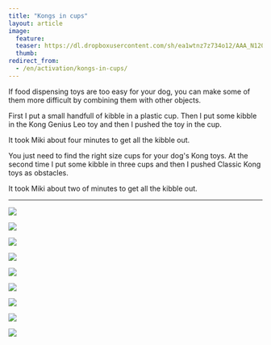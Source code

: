 ```yaml
---
title: "Kongs in cups"
layout: article
image:
  feature:
  teaser: https://dl.dropboxusercontent.com/sh/ea1wtnz7z734o12/AAA_N120pazKjkRIUVKI5-Vta/aktivointi/kongit-mukeissa/DSC48000-245px.jpg
  thumb:
redirect_from:
  - /en/activation/kongs-in-cups/
---
```


If food dispensing toys are too easy for your dog, you can make some of them more difficult by combining them with other objects.

First I put a small handfull of kibble in a plastic cup. Then I put some kibble in the Kong Genius Leo toy and then I pushed the toy in the cup.

It took Miki about four minutes to get all the kibble out.

You just need to find the right size cups for your dog's Kong toys. At the second time I put some kibble in three cups and then I pushed Classic Kong toys as obstacles.

It took Miki about two of minutes to get all the kibble out.

---

[![](https://dl.dropboxusercontent.com/sh/ea1wtnz7z734o12/AAA2XUaSXXwakRwNj2Wp8Qlea/aktivointi/kongit-mukeissa/DSC47966-800px.jpg)](https://dl.dropboxusercontent.com/sh/ea1wtnz7z734o12/AADjb79-vNus6SFzjk9-yk4wa/aktivointi/kongit-mukeissa/DSC47966.jpg)

[![](https://dl.dropboxusercontent.com/sh/ea1wtnz7z734o12/AADVwYvOxwcOhuvctp1o2egaa/aktivointi/kongit-mukeissa/DSC47974-800px.jpg)](https://dl.dropboxusercontent.com/sh/ea1wtnz7z734o12/AADpPx_vzyvBt4ZoNASt-0e3a/aktivointi/kongit-mukeissa/DSC47974.jpg)

[![](https://dl.dropboxusercontent.com/sh/ea1wtnz7z734o12/AAAlPN0N_pKP1-8o0wWJq_Mua/aktivointi/kongit-mukeissa/DSC47968-800px.jpg)](https://dl.dropboxusercontent.com/sh/ea1wtnz7z734o12/AAD8w5fRQLob72rEIlWHvwQaa/aktivointi/kongit-mukeissa/DSC47968.jpg)

[![](https://dl.dropboxusercontent.com/sh/ea1wtnz7z734o12/AAC4Wb2lxzSE48d1WtDHWEcTa/aktivointi/kongit-mukeissa/DSC47977-800px.jpg)](https://dl.dropboxusercontent.com/sh/ea1wtnz7z734o12/AABRGfdijFia7-REYnh7foYOa/aktivointi/kongit-mukeissa/DSC47977.jpg)

[![](https://dl.dropboxusercontent.com/sh/ea1wtnz7z734o12/AAB68DW8QSJDXzDtHM72bQ1ua/aktivointi/kongit-mukeissa/DSC48000-800px.jpg)](https://dl.dropboxusercontent.com/sh/ea1wtnz7z734o12/AAChPftCCqtxZSqYjTEDHrj4a/aktivointi/kongit-mukeissa/DSC48000.jpg)

[![](https://dl.dropboxusercontent.com/sh/ea1wtnz7z734o12/AAAJ70-_iYVtVrSJ2C2g6Yu-a/aktivointi/kongit-mukeissa/DSC47957-800px.jpg)](https://dl.dropboxusercontent.com/sh/ea1wtnz7z734o12/AADvE2m7-XL_-TPh51TAXydMa/aktivointi/kongit-mukeissa/DSC47957.jpg)

[![](https://dl.dropboxusercontent.com/sh/ea1wtnz7z734o12/AADU0yffsckkWjEgeK-nG9Gxa/aktivointi/kongit-mukeissa/DSC48168-800px.jpg)](https://dl.dropboxusercontent.com/sh/ea1wtnz7z734o12/AACZaN7GAiTN0v9pRI1AYkNba/aktivointi/kongit-mukeissa/DSC48168.jpg)

[![](https://dl.dropboxusercontent.com/sh/ea1wtnz7z734o12/AABG-i9_L0CUWJ6rbC2DI_gHa/aktivointi/kongit-mukeissa/DSC48171-800px.jpg)](https://dl.dropboxusercontent.com/sh/ea1wtnz7z734o12/AAB4-XfTR2BmAFCWRcau7xlEa/aktivointi/kongit-mukeissa/DSC48171.jpg)

[![](https://dl.dropboxusercontent.com/sh/ea1wtnz7z734o12/AAAPad9TgyJqORWgVqVVHFZ1a/aktivointi/kongit-mukeissa/DSC48179-800px.jpg)](https://dl.dropboxusercontent.com/sh/ea1wtnz7z734o12/AABpRy3bAG_AWPrB-Ow12sKRa/aktivointi/kongit-mukeissa/DSC48179.jpg)
